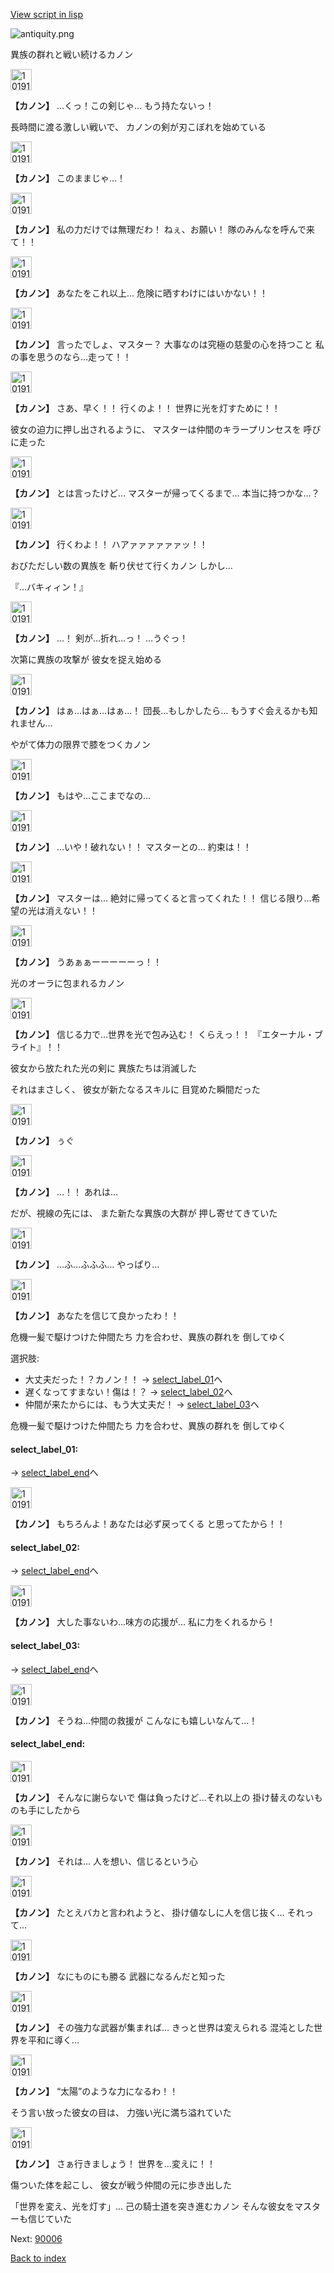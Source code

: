 [View script in lisp](../scripts/10191303.txt)

![antiquity.png](../images/backgrounds/antiquity.png)

異族の群れと戦い続けるカノン

<img src="../images/units/101911.png" alt="101911.png" height="34"/>

**【カノン】**
…くっ！この剣じゃ…
もう持たないっ！

長時間に渡る激しい戦いで、
カノンの剣が刃こぼれを始めている

<img src="../images/units/101911.png" alt="101911.png" height="34"/>

**【カノン】**
このままじゃ…！

<img src="../images/units/101911.png" alt="101911.png" height="34"/>

**【カノン】**
私の力だけでは無理だわ！
ねぇ、お願い！
隊のみんなを呼んで来て！！

<img src="../images/units/101911.png" alt="101911.png" height="34"/>

**【カノン】**
あなたをこれ以上…
危険に晒すわけにはいかない！！

<img src="../images/units/101911.png" alt="101911.png" height="34"/>

**【カノン】**
言ったでしょ、マスター？
大事なのは究極の慈愛の心を持つこと
私の事を思うのなら…走って！！

<img src="../images/units/101911.png" alt="101911.png" height="34"/>

**【カノン】**
さあ、早く！！
行くのよ！！
世界に光を灯すために！！

彼女の迫力に押し出されるように、
マスターは仲間のキラープリンセスを
呼びに走った

<img src="../images/units/101911.png" alt="101911.png" height="34"/>

**【カノン】**
とは言ったけど…
マスターが帰ってくるまで…
本当に持つかな…？

<img src="../images/units/101911.png" alt="101911.png" height="34"/>

**【カノン】**
行くわよ！！
ハアァァァァァァッ！！

おびただしい数の異族を
斬り伏せて行くカノン
しかし…

『…バキィィン！』

<img src="../images/units/101911.png" alt="101911.png" height="34"/>

**【カノン】**
…！
剣が…折れ…っ！
…うぐっ！

次第に異族の攻撃が
彼女を捉え始める

<img src="../images/units/101911.png" alt="101911.png" height="34"/>

**【カノン】**
はぁ…はぁ…はぁ…！
団長…もしかしたら…
もうすぐ会えるかも知れません…

やがて体力の限界で膝をつくカノン

<img src="../images/units/101911.png" alt="101911.png" height="34"/>

**【カノン】**
もはや…ここまでなの…

<img src="../images/units/101911.png" alt="101911.png" height="34"/>

**【カノン】**
…いや！破れない！！
マスターとの…
約束は！！

<img src="../images/units/101911.png" alt="101911.png" height="34"/>

**【カノン】**
マスターは…
絶対に帰ってくると言ってくれた！！
信じる限り…希望の光は消えない！！

<img src="../images/units/101911.png" alt="101911.png" height="34"/>

**【カノン】**
うあぁぁーーーーーっ！！

光のオーラに包まれるカノン

<img src="../images/units/101911.png" alt="101911.png" height="34"/>

**【カノン】**
信じる力で…世界を光で包み込む！
くらえっ！！
『エターナル・ブライト』！！

彼女から放たれた光の剣に
異族たちは消滅した

それはまさしく、
彼女が新たなるスキルに
目覚めた瞬間だった

<img src="../images/units/101911.png" alt="101911.png" height="34"/>

**【カノン】**
ぅぐ

<img src="../images/units/101911.png" alt="101911.png" height="34"/>

**【カノン】**
…！！
あれは…

だが、視線の先には、
また新たな異族の大群が
押し寄せてきていた

<img src="../images/units/101911.png" alt="101911.png" height="34"/>

**【カノン】**
…ふ…ふふふ…
やっぱり…

<img src="../images/units/101911.png" alt="101911.png" height="34"/>

**【カノン】**
あなたを信じて良かったわ！！

危機一髪で駆けつけた仲間たち
力を合わせ、異族の群れを
倒してゆく

選択肢:
- 大丈夫だった！？カノン！！ → [select_label_01](#select_label_01)へ
- 遅くなってすまない！傷は！？ → [select_label_02](#select_label_02)へ
- 仲間が来たからには、もう大丈夫だ！ → [select_label_03](#select_label_03)へ

危機一髪で駆けつけた仲間たち
力を合わせ、異族の群れを
倒してゆく

#### select_label_01:
 → [select_label_end](#select_label_end)へ

<img src="../images/units/101911.png" alt="101911.png" height="34"/>

**【カノン】**
もちろんよ！あなたは必ず戻ってくる
と思ってたから！！

#### select_label_02:
 → [select_label_end](#select_label_end)へ

<img src="../images/units/101911.png" alt="101911.png" height="34"/>

**【カノン】**
大した事ないわ…味方の応援が…
私に力をくれるから！

#### select_label_03:
 → [select_label_end](#select_label_end)へ

<img src="../images/units/101911.png" alt="101911.png" height="34"/>

**【カノン】**
そうね…仲間の救援が
こんなにも嬉しいなんて…！

#### select_label_end:

<img src="../images/units/101911.png" alt="101911.png" height="34"/>

**【カノン】**
そんなに謝らないで
傷は負ったけど…それ以上の
掛け替えのないものも手にしたから

<img src="../images/units/101911.png" alt="101911.png" height="34"/>

**【カノン】**
それは…
人を想い、信じるという心

<img src="../images/units/101911.png" alt="101911.png" height="34"/>

**【カノン】**
たとえバカと言われようと、
掛け値なしに人を信じ抜く…
それって…

<img src="../images/units/101911.png" alt="101911.png" height="34"/>

**【カノン】**
なにものにも勝る
武器になるんだと知った

<img src="../images/units/101911.png" alt="101911.png" height="34"/>

**【カノン】**
その強力な武器が集まれば…
きっと世界は変えられる
混沌とした世界を平和に導く…

<img src="../images/units/101911.png" alt="101911.png" height="34"/>

**【カノン】**
“太陽”のような力になるわ！！

そう言い放った彼女の目は、
力強い光に満ち溢れていた

<img src="../images/units/101911.png" alt="101911.png" height="34"/>

**【カノン】**
さぁ行きましょう！
世界を…変えに！！

傷ついた体を起こし、
彼女が戦う仲間の元に歩き出した

「世界を変え、光を灯す」…
己の騎士道を突き進むカノン
そんな彼女をマスターも信じていた


Next: [90006](90006.md)

[Back to index](index.md)

